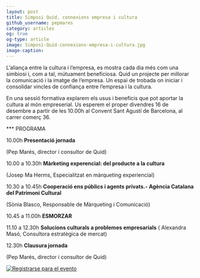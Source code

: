 ```yaml
---
layout: post
title: Simposi Quid, connexions empresa i cultura
github_username: pepmares
category: articles 
og: true
og-type: article
image: Simposi-Quid-connexions-empresa-i-cultura.jpg 
image-caption: 
---
```


L’aliança entre la cultura i l’empresa, es mostra cada dia més com una simbiosi i, com a tal, mútuament beneficiosa. Quid un projecte per millorar la comunicació i la imatge de l’empresa. Un espai de trobada on iniciar i consolidar vincles de confiança entre l’empresa i la cultura.

En una sessió formativa explarem els usus i beneficis que pot aportar la cultura al món empreserial. Us esperem el proper divendres 16 de desembre a partir de les 10.00h al Convent Sant Agustí de Barcelona, al carrer comerç 36. 

*** PROGRAMA

10.00h **Presentació jornada**

(Pep Marés, director i consultor de Quid)

10.00 a 10.30h **Màrketing experencial: del producte a la cultura**

(Josep Ma Herms, Especialitzat en màrqueting experiencial)

10.30 a 10.45h **Cooperació ens públics i agents privats.- Agència Catalana del Patrimoni Cultural**

(Sònia Blasco, Responsable de Màrqueting i Comunicació)

10.45 a 11.00h **ESMORZAR**

11.10 a 12.30h **Solucions culturals a problemes empresarials**
( Alexandra Masó, Consultora estratègica de mercat)

12.30h **Clausura jornada**

(Pep Marés, director i consultor de Quid)

<a href="https://www.ticketea.com/entradas-taller-connexionsempresacultura/" title="Registrarse para el evento">
              <img src="https://d18t9gwja9h9h.cloudfront.net/assets/images/buttons/es/registeronline.png" alt="Registrarse para el evento" />
            </a>

